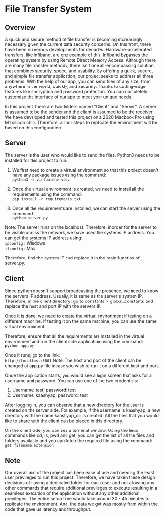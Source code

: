 # File Transfer System

## Overview


A quick and secure method of file transfer is becoming increasingly necessary given the current data security concerns. On this front, there have been numerous developments for decades. Hardware-accelerated transfers, like Infiband, are one example of this. Infiband bypasses the operating system by using Remote Direct Memory Access. Although there are many file transfer methods, there isn’t one all-encompassing solution that combines security, speed, and usability. By offering a quick, secure, and simple file transfer application, our project seeks to address all three problems. With the help of our app, you can send files of any size, from anywhere in the world, quickly, and securely. Thanks to cutting-edge features like encryption and password protection. You can completely customize the interface of our app to meet your unique needs. 

In this project, there are two folders named "Client" and "Server". A server is assumed to be the sender and the client is assumed to be the receiver. We have developed and tested this project on a 2020 Macbook Pro using M1 silicon chip. Therefore, all our steps to replicate the environment will be based on this configuration. 

## Server

The server is the user who would like to send the files. Python3 needs to be installed for this project to run. 

1. We first need to create a virtual environment so that this project doesn't have any package issues using the command: <br>
   `
   python3 -m virtualenv venv
   `
2. Once the virtual environment is created, we need to install all the requirements using the command: <br>
`
pip install -r requirements.txt
`

3. Once all the requirements are installed, we can start the server using the command: <br>
`
python server.py
`

Note: The server runs on the localhost. Therefore, inorder for the server to be visible across the network, we have used the systems IP address. You can get the systems IP address using: <br>
`ipconfig` : Windows <br>
`ifconfig` : Mac <br>

Therefore, find the system IP and replace it in the main function of server.py. 

## Client

Since python doesn't support broadcasting the presence, we need to know the servers IP address. Usually, it is same as the server's system IP. Therefore, in the client directory; go to constants > global_constants and replace the host and port IP with the servers IP. 

Once it is done, we need to create the virtual environment if testing on a different machine. If testing it on the same machine, you can use the same virtual environment. 

Therefore, ensure that all the requirements are installed in the virtual environment and run the client side application using the command: <br>
`
python app.py
`

Once it runs, go to the link: <br> 
`http://localhost:5001`
Note: The host and port of the client can be changed at app.py file incase you wish to run it on a different host and port. 

Once the application starts, you would see a login screen that asks for a username and password. You can use one of the two credentials: 

1. Username: test; password: test
2. Username: kaashyap; password: test


After logging in, you can observe that a new directory for the user is created on the server side. For example, if the username is kaashyap, a new directory with the name kaashyap_dir is created. All the files that you would like to share with the client can be placed in this directory. 

On the client side, you can see a terminal window. Using the linux commands like cd, ls, pwd and get, you can get the list of all the files and folders available and you can fetch the required file using the command: <br>
`
get filename.extension
`

## Note

Our overall aim of the project has been ease of use and needing the least user previleges to run this project. Therefore, we have taken these design decisions of having a dedicated folder for each user and not allowing any other commands that require additional previleges to execute resulting in a seamless execution of the application without any other additional previleges. The entire setup time would take around 30 - 45 minutes to replicate the environment. And, the data we got was mostly from within the code that gave us latency and throughput. 
